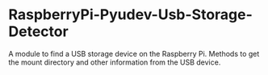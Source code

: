 # RaspberryPi-Pyudev-Usb-Storage-Detector
A module to find a USB storage device on the Raspberry Pi. Methods to get the mount directory and other information from the USB device.
